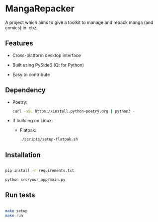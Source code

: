 # MangaRepacker

A project which aims to give a toolkit to manage and repack manga (and comics)
in .cbz.

## Features

- Cross-platform desktop interface

- Built using PySide6 (Qt for Python)

- Easy to contribute

## Dependency

- Poetry:

    ```bash
    curl -sSL https://install.python-poetry.org | python3 -
    ```

- If building on Linux:
  - Flatpak:

    ```bash
    ./scripts/setup-flatpak.sh
    ```

## Installation

```bash

pip install -r requirements.txt

python src/your_app/main.py

```

## Run tests

```bash

make setup
make run

```
